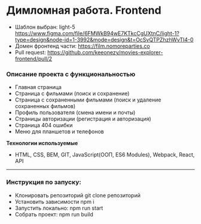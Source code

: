 # Димломная работа. Frontend
* Шаблон выбран: light-5  
https://www.figma.com/file/6FMWkB94wE7KTkcCgUXtnC/light-1?type=design&node-id=1-3992&mode=design&t=OcSvQTPZhzhWvTl4-0
* Домен фронтенд части: https://film.nomoreparties.co  
* Pull request: https://github.com/keeonezy/movies-explorer-frontend/pull/2

### Описание проекта с функциональностью
* Главная страница
* Страница с фильмами (поиск и сохранение)
* Страница с сохраненными фильмами (поиск и удаление сохраненных фильмов)
* Профиль пользователя (смена имени и почты)
* Страницы авторизации (регистрация и авторизация)
* Страница 404 ошибки
* Меню для планшетов и телефонов

**Технологии используемые**

* HTML, CSS, BEM, GIT, JavaScript(ООП, ES6 Modules), Webpack, React, API

---

### Инструкция по запуску:
* Клонировать репозиторий git clone репозиторий
* Установить зависимости npm i
* Запустить локально: npm run start
* Собрать проект: npm run build